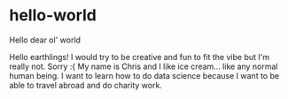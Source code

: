 # hello-world
Hello dear ol' world

Hello earthlings!
I would try to be creative and fun to fit the vibe but I'm really not. Sorry :{
My name is Chris and I like ice cream... like any normal human being.
I want to learn how to do data science because I want to be able to travel abroad and do charity work.

